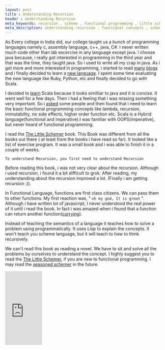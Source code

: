 ```yaml
---
layout: post
title : Understanding Recursion
header : Understanding Recursion
meta_keywords: recursion , scheme , functional programming , little schemer review
meta_description: understanding recursion , functional concepts , scheme
---
```


As Every college in India did, our college taught us a bunch of
programming languages namely c, assembly language, c++, java, C#. I
never written much code other than lab excercise in any language
except java. I choose java because, i really got interested in
programming in the third year and that was the time, they taught
java. So i used to write all my crap in java.  As i got more and more
interested in programming, i started to read
[many](http://steve-yegge.blogspot.com/)
[blogs](http://www.codinghorror.com/) and i finally decided to learn a
[new language](http://programmer.97things.oreilly.com/wiki/index.php/Know_Well_More_than_Two_Programming_Languages).
I spent some time evaluating the new language like Ruby, Python, etc
and finally decided to go with Scala.


I decided to
[learn](http://ananthakumaran.tumblr.com/post/445483380/programming-language-2010)
Scala because it looks similliar to java and it is concise.  It went
well for a few days. Then i had a feeling that i was missing something
very important. So i
[asked](http://stackoverflow.com/questions/2573899/why-is-scala-very-complex)
some people and then found that i need to learn the basic functional
programming concepts like lambda, recursion, immutability, no side
effects, higher order function etc.  Scala is a Hybrid
language(functional and imperative).I was familiar with
OOPS(imperative), but never heard of functional programming.

I read the
[The Little Schemer](http://www.amazon.com/gp/product/0262560992?ie=UTF8&tag=anankumasblog-20&linkCode=as2&camp=1789&creative=390957&creativeASIN=0262560992)
book. This Book was different from all the books out there ( at least
from the books i have read so far). It looked like a list of exercise
program. It was a small book and i was able to finish it in a couple
of weeks.

`To understand Recursion, you first need to understand Recursion`

Before reading this book, i was not very clear about the
recursion. Although i used recursion, i found it a bit difficult to
grok. After reading, my understanding about the recursion improved a
lot.  (Finally i am getting recursion :)).


In Functional Language, functions are first class citizens. We can
pass them to other functions. My first reaction was, " `oh my god, It
is great` ". Although i have written lot of javascript, I never
understood the real power of it until i read the book. In fact i was
amazed when i found that a function can return another
function([currying](http://www.engr.uconn.edu/~jeffm/Papers/curry.html)).


Instead of teaching the semantics of a language it teaches how to
solve a problem using programmatically. It uses Lisp to explain the
concepts. It won't teach you scheme language, but it will teach to how
to think recursively.


We can't read this book as reading a novel.  We have to sit and solve
all the problems by ourselves to understand the concept.  I highly
suggest you to read the
[The Little Schemer](http://www.amazon.com/gp/product/0262560992?ie=UTF8&tag=anankumasblog-20&linkCode=as2&camp=1789&creative=390957&creativeASIN=0262560992
), if you are new to functional programming.  I may read the
[seasoned schemer](http://www.amazon.com/gp/product/026256100X?ie=UTF8&tag=anankumasblog-20&linkCode=as2&camp=1789&creative=390957&creativeASIN=026256100X)
in the future.

<iframe src="http://rcm.amazon.com/e/cm?lt1=_blank&bc1=000000&IS2=1&bg1=FFFFFF&fc1=000000&lc1=0000FF&t=anankumasblog-20&o=1&p=8&l=as1&m=amazon&f=ifr&md=10FE9736YVPPT7A0FBG2&asins=0262560992" style="width:120px;height:240px;" scrolling="no" marginwidth="0" marginheight="0" frameborder="0"></iframe>
